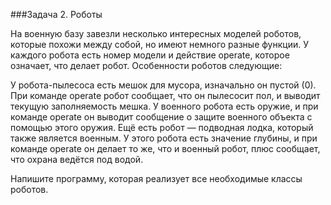 ###Задача 2. Роботы

На военную базу завезли несколько интересных моделей роботов, которые похожи между собой, но имеют немного разные функции. У каждого робота есть номер модели и действие operate, которое означает, что делает робот. Особенности роботов следующие:

У робота-пылесоса есть мешок для мусора, изначально он пустой (0). При команде operate робот сообщает, что он пылесосит пол, и выводит текущую заполняемость мешка.
У военного робота есть оружие, и при команде operate он выводит сообщение о защите военного объекта с помощью этого оружия.
Ещё есть робот — подводная лодка, который также является военным. У этого робота есть значение глубины, и при команде operate он делает то же, что и военный робот, плюс сообщает, что охрана ведётся под водой.

Напишите программу, которая реализует все необходимые классы роботов.

